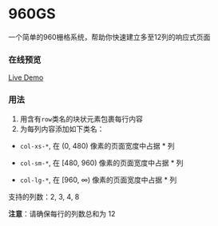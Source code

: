 # 960GS
一个简单的960栅格系统，帮助你快速建立多至12列的响应式页面

### 在线预览
[Live Demo](https://carlmac.github.io/960GS/grid.html)

### 用法

1. 用含有`row`类名的块状元素包裹每行内容
2. 为每列内容添加如下类名：

- `col-xs-*`, 在 (0, 480) 像素的页面宽度中占据 * 列
  
- `col-sm-*`, 在 [480, 960) 像素的页面宽度中占据 * 列
  
- `col-lg-*`, 在 [960, ∞) 像素的页面宽度中占据 * 列
  

支持的列数：2, 3, 4, 8

**注意**：请确保每行的列数总和为 12
